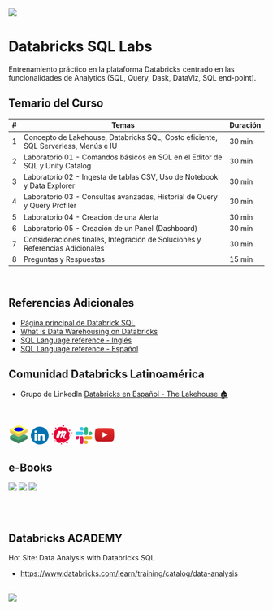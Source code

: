 
<img src="https://raw.githubusercontent.com/Databricks-BR/lab_sql/main/images/header_handson_sql.png">

# Databricks SQL Labs 

Entrenamiento práctico en la plataforma Databricks centrado en las funcionalidades de Analytics (SQL, Query, Dask, DataViz, SQL end-point).

## Temario del Curso

| # | Temas | Duración |
| -- | -- | -- |
| 1 | Concepto de Lakehouse, Databricks SQL, Costo eficiente, SQL Serverless, Menús e IU | 30 min |
| 2 | Laboratorio 01 - Comandos básicos en SQL en el Editor de SQL y Unity Catalog       | 30 min |
| 3 | Laboratorio 02 - Ingesta de tablas CSV, Uso de Notebook y Data Explorer            | 30 min |
| 4 | Laboratorio 03 - Consultas avanzadas, Historial de Query y Query Profiler          | 30 min |
| 5 | Laboratorio 04 - Creación de una Alerta                                           | 30 min |
| 6 | Laboratorio 05 - Creación de un Panel (Dashboard)                                 | 30 min |
| 7 | Consideraciones finales, Integración de Soluciones y Referencias Adicionales       | 30 min |
| 8 | Preguntas y Respuestas                                                            | 15 min |

</br>

## Referencias Adicionales

* [Página principal de Databrick SQL](https://www.databricks.com/product/databricks-sql)
* [What is Data Warehousing on Databricks](https://docs.databricks.com/sql/index.html#what-is-data-warehousing-on-databricks)
* [SQL Language reference - Inglés](https://docs.databricks.com/sql/language-manual/index.html)
* [SQL Language reference - Español](https://learn.microsoft.com/es-mx/azure/databricks/sql/language-manual)



## Comunidad Databricks Latinoamérica

- Grupo de LinkedIn [Databricks en Español - The Lakehouse 🏠](https://www.linkedin.com/groups/14082071/)

</br>

   <a href="https://github.com/Databricks-BR"><img src="https://raw.githubusercontent.com/Databricks-BR/Databricks-BR/main/images/databricks-br.png" style="width: 40px; height: 40px;"></a>  <a href="https://www.linkedin.com/groups/14100135"><img src="https://raw.githubusercontent.com/Databricks-BR/Databricks-BR/main/images/icon_linkedin.png" style="width: 35px; height: 35px;"></a>  <a href="https://www.meetup.com/pt-BR/databricks-brasil-oficial"><img src="https://raw.githubusercontent.com/Databricks-BR/Databricks-BR/main/images/icon_meetup.png" style="height: 40px;"></a>  <a href="https://bit.ly/databricks-slack-br"><img src="https://raw.githubusercontent.com/Databricks-BR/Databricks-BR/main/images/icon_slack.png" style="width: 35px; height: 35px;"></a>  <a href="https://www.youtube.com/channel/UCH3cq9mit-0UkTu1mTki20Q"><img src="https://raw.githubusercontent.com/Databricks-BR/Databricks-BR/main/images/icon_youtube.png" style="height: 38px;"></a>


## e-Books

<a href="https://www.databricks.com/resources/ebook/migrating-from-a-data-warehouse-to-a-data-lakehouse"><img src="https://raw.githubusercontent.com/Databricks-BR/lab_sql/main/images/ebook1.png" style="height: 300px;" ></a> 
<a href="https://www.databricks.com/resources/ebook/data-lakehouse-is-your-next-data-warehouse"><img src="https://raw.githubusercontent.com/Databricks-BR/lab_sql/main/images/ebook2.png" style="height: 300px;"></a> 
<a href="https://www.databricks.com/resources/ebook/rise-data-lakehouse"><img src="https://raw.githubusercontent.com/Databricks-BR/lab_sql/main/images/ebook3.png" style="height: 300px;"></a> 

</br></br>

## Databricks ACADEMY
Hot Site: Data Analysis with Databricks SQL 
* https://www.databricks.com/learn/training/catalog/data-analysis
</br>
<img src="https://raw.githubusercontent.com/Databricks-BR/lab_sql/main/images/trilha_academy.png" style="height: 300px;">  

